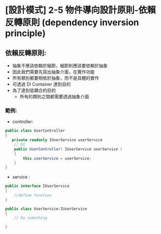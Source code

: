 # [設計模式] 2-5 物件導向設計原則-依賴反轉原則 (dependency inversion principle)

## 依賴反轉原則:

- 抽象不應該依賴於細節，細節則應該要依賴於抽象
- 因此我們需要先寫出抽象介面，在實作功能
- 所有類別都要相依於抽象，而不是具體的實作
- 可透過 DI Container 達到目的
- 為了達到低耦合的目的
	- 所有的類別之間都需要透過抽象介面


### 範例:

- controller:
```csharp
public class UserController
{
   private readonly IUserService userService
    // DI
    public UserController( IUserService userService )
    {
        this.userService = userService;
    }
}
```

- service :
```csharp
public interface IUserService
{
    //define function
}

public class UserService:IUserService
{ 
    // Do something

}
```



